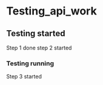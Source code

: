 # Testing_api_work

## Testing started
Step 1 done
step 2 started

### Testing running
Step 3 started
